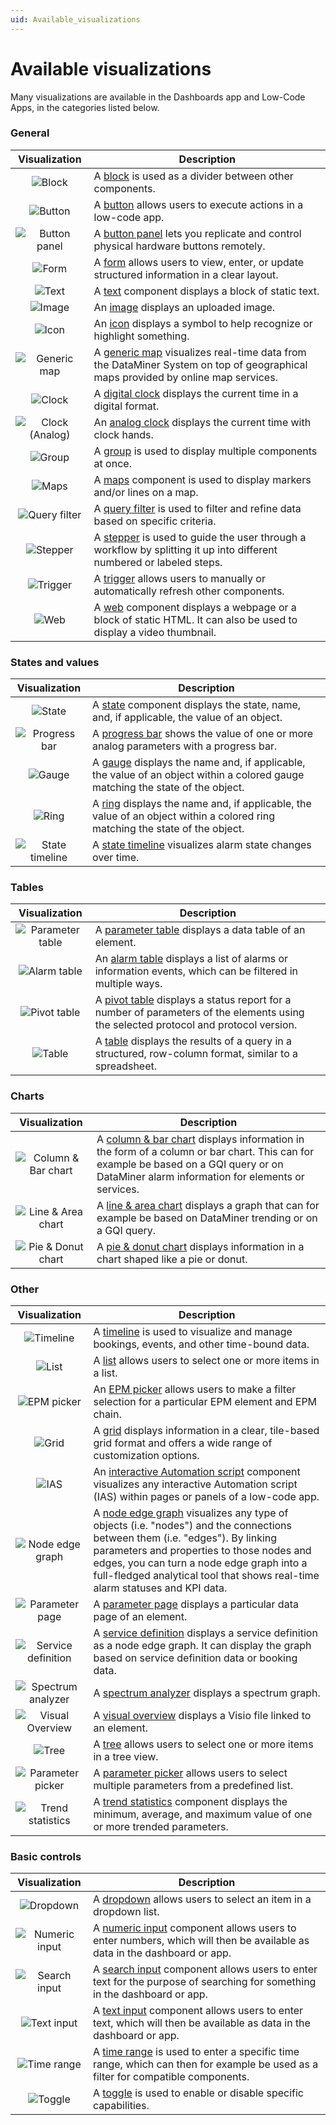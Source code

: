 ```yaml
---
uid: Available_visualizations
---
```


# Available visualizations

Many visualizations are available in the Dashboards app and Low-Code Apps, in the categories listed below.

### General

| Visualization | Description |
|:--:|--|
| ![Block](~/user-guide/images/Block.svg) | A [block](xref:DashboardBlock) is used as a divider between other components. |
| ![Button](~/user-guide/images/Button.svg) | A [button](xref:DashboardButton) allows users to execute actions in a low-code app. |
| ![Button panel](~/user-guide/images/Button_Panel.svg) | A [button panel](xref:DashboardButtonPanel) lets you replicate and control physical hardware buttons remotely. |
| ![Form](~/user-guide/images/Form.svg) | A [form](xref:DashboardForm) allows users to view, enter, or update structured information in a clear layout. |
| ![Text](~/user-guide/images/Text.svg) | A [text](xref:DashboardText) component displays a block of static text. |
| ![Image](~/user-guide/images/Image.svg) | An [image](xref:DashboardImage) displays an uploaded image. |
| ![Icon](~/user-guide/images/Icon.svg) | An [icon](xref:DashboardIcon) displays a symbol to help recognize or highlight something. |
| ![Generic map](~/user-guide/images/Generic_Map.svg) | A [generic map](xref:DashboardGenericMap) visualizes real-time data from the DataMiner System on top of geographical maps provided by online map services. |
| ![Clock](~/user-guide/images/Clock.svg) | A [digital clock](xref:DashboardClockDigital) displays the current time in a digital format. |
| ![Clock (Analog)](~/user-guide/images/Clock_Analog.svg) | An [analog clock](xref:DashboardClockAnalog) displays the current time with clock hands. |
| ![Group](~/user-guide/images/Group.svg) | A [group](xref:DashboardGroup) is used to display multiple components at once. |
| ![Maps](~/user-guide/images/maps.svg) | A [maps](xref:DashboardMaps) component is used to display markers and/or lines on a map. |
| ![Query filter](~/user-guide/images/Query_Filter.svg) | A [query filter](xref:DashboardQueryFilter) is used to filter and refine data based on specific criteria. |
| ![Stepper](~/user-guide/images/Stepper.svg) | A [stepper](xref:DashboardStepper) is used to guide the user through a workflow by splitting it up into different numbered or labeled steps. |
| ![Trigger](~/user-guide/images/Trigger.svg) | A [trigger](xref:DashboardTrigger) allows users to manually or automatically refresh other components. |
| ![Web](~/user-guide/images/Web.svg) | A [web](xref:DashboardWeb) component displays a webpage or a block of static HTML. It can also be used to display a video thumbnail. |

### States and values

| Visualization | Description |
|:--:|--|
| ![State](~/user-guide/images/State.svg) | A [state](xref:DashboardState) component displays the state, name, and, if applicable, the value of an object. |
| ![Progress bar](~/user-guide/images/Progress_Bar.svg) | A [progress bar](xref:DashboardProgressBar) shows the value of one or more analog parameters with a progress bar. |
| ![Gauge](~/user-guide/images/Gauge.svg) | A [gauge](xref:DashboardGauge) displays the name and, if applicable, the value of an object within a colored gauge matching the state of the object. |
| ![Ring](~/user-guide/images/Ring.svg) | A [ring](xref:DashboardRing) displays the name and, if applicable, the value of an object within a colored ring matching the state of the object. |
| ![State timeline](~/user-guide/images/State_Timeline.svg) | A [state timeline](xref:DashboardStateTimeline) visualizes alarm state changes over time. |

### Tables

| Visualization | Description |
|:--:|--|
| ![Parameter table](~/user-guide/images/Parameter_Table.svg) | A [parameter table](xref:DashboardParameterTable) displays a data table of an element. |
| ![Alarm table](~/user-guide/images/Alarm_Table.svg) | An [alarm table](xref:DashboardAlarmTable) displays a list of alarms or information events, which can be filtered in multiple ways. |
| ![Pivot table](~/user-guide/images/Pivot_Table.svg) | A [pivot table](xref:DashboardPivotTable) displays a status report for a number of parameters of the elements using the selected protocol and protocol version. |
| ![Table](~/user-guide/images/Table.svg) | A [table](xref:DashboardTable) displays the results of a query in a structured, row-column format, similar to a spreadsheet. |

### Charts

| Visualization | Description |
|:--:|--|
| ![Column & Bar chart](~/user-guide/images/Column_Bar_Chart.svg) | A [column & bar chart](xref:ColumnAndBarChart) displays information in the form of a column or bar chart. This can for example be based on a GQI query or on DataMiner alarm information for elements or services. |
| ![Line & Area chart](~/user-guide/images/Line_Area_Chart.svg) | A [line & area chart](xref:LineAndAreaChart) displays a graph that can for example be based on DataMiner trending or on a GQI query. |
| ![Pie & Donut chart](~/user-guide/images/Pie_Donut_Chart.svg) | A [pie & donut chart](xref:PieAndDonutChart) displays information in a chart shaped like a pie or donut. |

### Other

| Visualization | Description |
|:--:|--|
| ![Timeline](~/user-guide/images/Timeline.svg) | A [timeline](xref:DashboardTimeline) is used to visualize and manage bookings, events, and other time-bound data. |
| ![List](~/user-guide/images/List.svg) | A [list](xref:DashboardList) allows users to select one or more items in a list. |
| ![EPM picker](~/user-guide/images/EPM_Picker.svg) | An [EPM picker](xref:DashboardEPMPicker) allows users to make a filter selection for a particular EPM element and EPM chain. |
| ![Grid](~/user-guide/images/Grid.svg) | A [grid](xref:DashboardGrid) displays information in a clear, tile-based grid format and offers a wide range of customization options. |
| ![IAS](~/user-guide/images/IAS.svg) | An [interactive Automation script](xref:InteractiveAutomationScript) component visualizes any interactive Automation script (IAS) within pages or panels of a low-code app. |
| ![Node edge graph](~/user-guide/images/Node_Edge_Graph.svg) | A [node edge graph](xref:DashboardNodeEdgeGraph) visualizes any type of objects (i.e. "nodes") and the connections between them (i.e. "edges"). By linking parameters and properties to those nodes and edges, you can turn a node edge graph into a full-fledged analytical tool that shows real-time alarm statuses and KPI data. |
| ![Parameter page](~/user-guide/images/Parameter_Page.svg) | A [parameter page](xref:DashboardParameterPage) displays a particular data page of an element. |
| ![Service definition](~/user-guide/images/Service_Definition.svg) | A [service definition](xref:DashboardServiceDefinition) displays a service definition as a node edge graph. It can display the graph based on service definition data or booking data. |
| ![Spectrum analyzer](~/user-guide/images/Spectrum_Analyzer.svg) | A [spectrum analyzer](xref:DashboardSpectrumAnalyzer) displays a spectrum graph. |
| ![Visual Overview](~/user-guide/images/Visual_Overview.svg) | A [visual overview](xref:DashboardVisualOverview) displays a Visio file linked to an element. |
| ![Tree](~/user-guide/images/Tree.svg) | A [tree](xref:DashboardTree) allows users to select one or more items in a tree view. |
| ![Parameter picker](~/user-guide/images/Parameter_Picker.svg) | A [parameter picker](xref:DashboardParameterPicker) allows users to select multiple parameters from a predefined list. |
| ![Trend statistics](~/user-guide/images/Trend_Statistics.svg) | A [trend statistics](xref:DashboardTrendStatistics) component displays the minimum, average, and maximum value of one or more trended parameters. |

### Basic controls

| Visualization | Description |
|:--:|--|
| ![Dropdown](~/user-guide/images/Dropdown.svg) | A [dropdown](xref:DashboardDropdown) allows users to select an item in a dropdown list. |
| ![Numeric input](~/user-guide/images/Numeric_Input.svg) | A [numeric input](xref:DashboardNumericInput) component allows users to enter numbers, which will then be available as data in the dashboard or app. |
| ![Search input](~/user-guide/images/Search_Input.svg) | A [search input](xref:DashboardSearchInput) component allows users to enter text for the purpose of searching for something in the dashboard or app. |
| ![Text input](~/user-guide/images/Text_Input.svg) | A [text input](xref:DashboardTextInput) component allows users to enter text, which will then be available as data in the dashboard or app. |
| ![Time range](~/user-guide/images/Time_Range.svg) | A [time range](xref:TimeRange) is used to enter a specific time range, which can then for example be used as a filter for compatible components. |
| ![Toggle](~/user-guide/images/Toggle.svg) | A [toggle](xref:Toggle) is used to enable or disable specific capabilities. |
